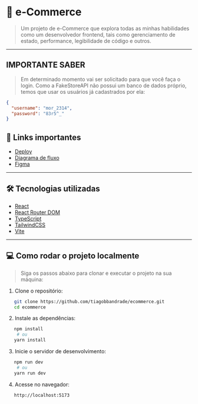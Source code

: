 # 📘 e-Commerce

> Um projeto de e-Commerce que explora todas as minhas habilidades como um desenvolvedor frontend, tais como gerenciamento de estado, performance, legibilidade de código e outros.

---

## IMPORTANTE SABER

> Em determinado momento vai ser solicitado para que você faça o login. Como a FakeStoreAPI não possui um banco de dados próprio, temos que usar os usuários já cadastrados por ela:

```json
{
  "username": "mor_2314",
  "password": "83r5^_"
}
```

## 🔗 Links importantes

- [Deploy](https://ecommerce-pearl-gamma-10.vercel.app/)
- [Diagrama de fluxo](https://www.tldraw.com/p/wII-ngKrzLWHx4SdCkjSR?d=v-202.-149.2794.1522.1hmTs7hF9g6ExMh5Z5mVi)
- [Figma](https://www.figma.com/design/ws3tPn1exNFjr647lArK0m/e-Commerce?node-id=1-22&t=iWb2BbjkTimAhJUa-1)

---

## 🛠 Tecnologias utilizadas

- [React](https://react.dev/)
- [React Router DOM](https://reactrouter.com/)
- [TypeScript](https://www.typescriptlang.org/)
- [TailwindCSS](https://tailwindcss.com/)
- [Vite](https://vitejs.dev/)

---

## 💻 Como rodar o projeto localmente

> Siga os passos abaixo para clonar e executar o projeto na sua máquina:

1. Clone o repositório:

```bash
   git clone https://github.com/tiagobbandrade/ecommerce.git
   cd ecommerce
```

2. Instale as dependências:

```bash
   npm install
    # ou
   yarn install
```

3. Inicie o servidor de desenvolvimento:

```bash
   npm run dev
    # ou
   yarn run dev
```

4. Acesse no navegador:

```bash
   http://localhost:5173
```
